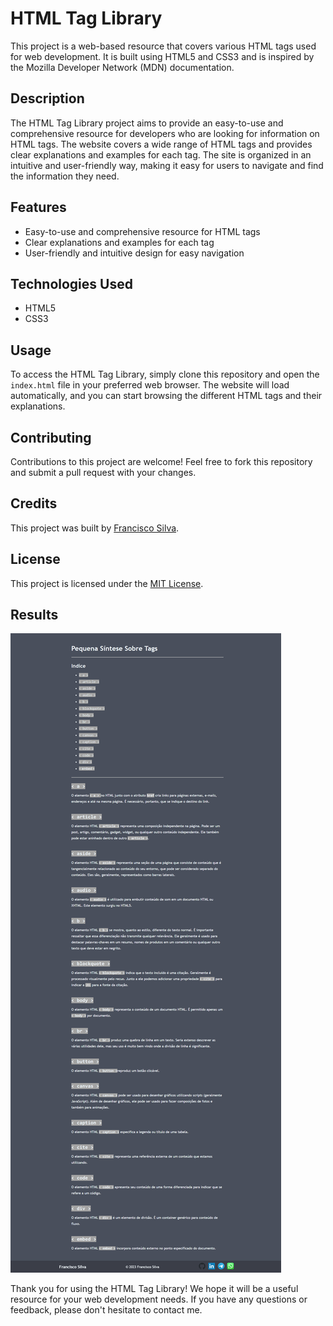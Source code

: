 # HTML Tag Library

This project is a web-based resource that covers various HTML tags used for web development. It is built using HTML5 and CSS3 and is inspired by the Mozilla Developer Network (MDN) documentation.

## Description

The HTML Tag Library project aims to provide an easy-to-use and comprehensive resource for developers who are looking for information on HTML tags. The website covers a wide range of HTML tags and provides clear explanations and examples for each tag. The site is organized in an intuitive and user-friendly way, making it easy for users to navigate and find the information they need.

## Features

- Easy-to-use and comprehensive resource for HTML tags
- Clear explanations and examples for each tag
- User-friendly and intuitive design for easy navigation

## Technologies Used

- HTML5
- CSS3

## Usage

To access the HTML Tag Library, simply clone this repository and open the `index.html` file in your preferred web browser. The website will load automatically, and you can start browsing the different HTML tags and their explanations.

## Contributing

Contributions to this project are welcome! Feel free to fork this repository and submit a pull request with your changes.

## Credits

This project was built by [Francisco Silva](https://github.com/Burntroll).

## License

This project is licensed under the [MIT License](https://opensource.org/licenses/MIT).

## Results

![website-photo](webpage.png)



Thank you for using the HTML Tag Library! We hope it will be a useful resource for your web development needs. If you have any questions or feedback, please don't hesitate to contact me.